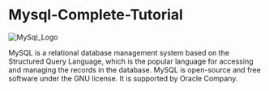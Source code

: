 
# Mysql-Complete-Tutorial

![MySql_Logo](https://res.cloudinary.com/dgxjx6rwm/image/upload/v1646374316/Github/Mysql_xpc3pk.gif)

MySQL is a relational database management system based on the Structured Query Language, which is the popular language for accessing and managing the records in the database. MySQL is open-source and free software under the GNU license. It is supported by Oracle Company.
